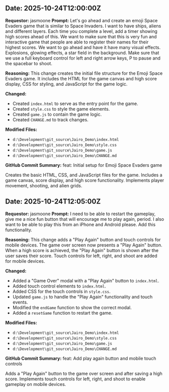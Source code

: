 ## Date: 2025-10-24T12:00:00Z
**Requestor:** jasmoone
**Prompt:** Let's go ahead and create an emoji Space Evaders game that is similar to Space Invaders. I want to have ships, aliens and different layers. Each time you complete a level, add a timer showing high scores ahead of this. We want to make sure that this is very fun and interactive game that people are able to register their names for their highest scores. We want to go ahead and have it have many visual effects. Explosions, glowing effects, a star field in the background. Make sure that we use a full keyboard control for left and right arrow keys, P to pause and the spacebar to shoot.

**Reasoning:**
This change creates the initial file structure for the Emoji Space Evaders game. It includes the HTML for the game canvas and high score display, CSS for styling, and JavaScript for the game logic.

**Changed:**
- Created `index.html` to serve as the entry point for the game.
- Created `style.css` to style the game elements.
- Created `game.js` to contain the game logic.
- Created `CHANGE.md` to track changes.

**Modified Files:**
- `d:\Development\git_source\Jairo_Demo\index.html`
- `d:\Development\git_source\Jairo_Demo\style.css`
- `d:\Development\git_source\Jairo_Demo\game.js`
- `d:\Development\git_source\Jairo_Demo\CHANGE.md`

**GitHub Commit Summary:**
feat: Initial setup for Emoji Space Evaders game

Creates the basic HTML, CSS, and JavaScript files for the game. Includes a game canvas, score display, and high score functionality. Implements player movement, shooting, and alien grids.

## Date: 2025-10-24T12:05:00Z
**Requestor:** jasmoone
**Prompt:** I need to be able to restart the gameplay, give me a nice fun button that will encourage me to play again, period. I also want to be able to play this from an iPhone and Android please. Add this functionality.

**Reasoning:**
This change adds a "Play Again" button and touch controls for mobile devices. The game over screen now presents a "Play Again" button. When a high score is achieved, the "Play Again" button is shown after the user saves their score. Touch controls for left, right, and shoot are added for mobile devices.

**Changed:**
- Added a "Game Over" modal with a "Play Again" button to `index.html`.
- Added touch control elements to `index.html`.
- Added CSS for the touch controls in `style.css`.
- Updated `game.js` to handle the "Play Again" functionality and touch events.
- Modified the `endGame` function to show the correct modal.
- Added a `resetGame` function to restart the game.

**Modified Files:**
- `d:\Development\git_source\Jairo_Demo\index.html`
- `d:\Development\git_source\Jairo_Demo\style.css`
- `d:\Development\git_source\Jairo_Demo\game.js`
- `d:\Development\git_source\Jairo_Demo\CHANGE.md`

**GitHub Commit Summary:**
feat: Add play again button and mobile touch controls

Adds a "Play Again" button to the game over screen and after saving a high score. Implements touch controls for left, right, and shoot to enable gameplay on mobile devices.
